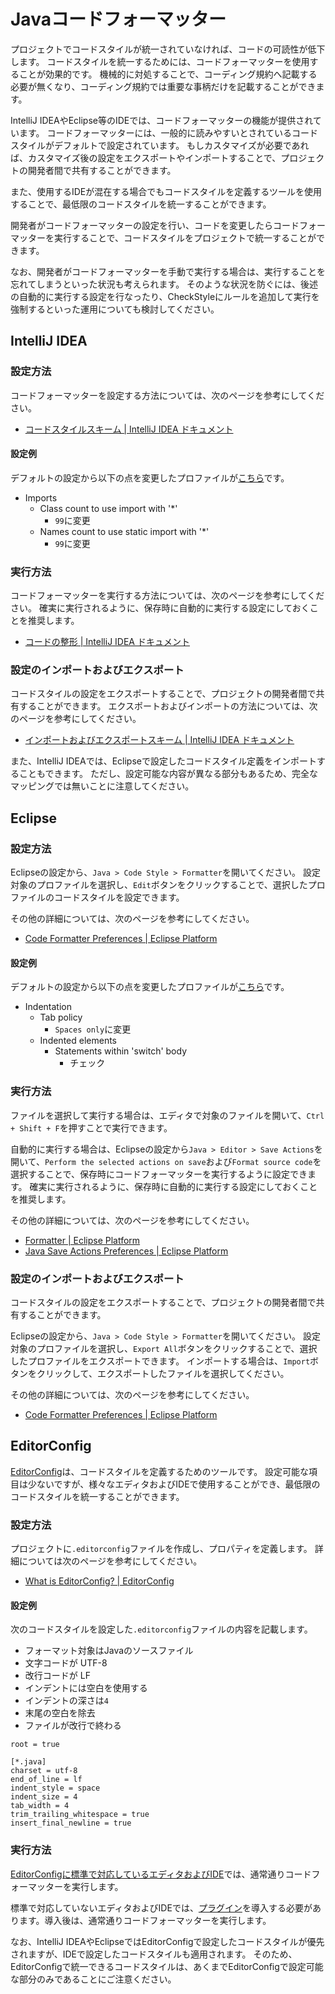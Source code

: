 # Javaコードフォーマッター

プロジェクトでコードスタイルが統一されていなければ、コードの可読性が低下します。
コードスタイルを統一するためには、コードフォーマッターを使用することが効果的です。
機械的に対処することで、コーディング規約へ記載する必要が無くなり、コーディング規約では重要な事柄だけを記載することができます。

IntelliJ IDEAやEclipse等のIDEでは、コードフォーマッターの機能が提供されています。
コードフォーマッターには、一般的に読みやすいとされているコードスタイルがデフォルトで設定されています。
もしカスタマイズが必要であれば、カスタマイズ後の設定をエクスポートやインポートすることで、プロジェクトの開発者間で共有することができます。

また、使用するIDEが混在する場合でもコードスタイルを定義するツールを使用することで、最低限のコードスタイルを統一することができます。

開発者がコードフォーマッターの設定を行い、コードを変更したらコードフォーマッターを実行することで、コードスタイルをプロジェクトで統一することができます。

なお、開発者がコードフォーマッターを手動で実行する場合は、実行することを忘れてしまうといった状況も考えられます。
そのような状況を防ぐには、後述の自動的に実行する設定を行なったり、CheckStyleにルールを追加して実行を強制するといった運用についても検討してください。

## IntelliJ IDEA

### 設定方法

コードフォーマッターを設定する方法については、次のページを参考にしてください。

- [コードスタイルスキーム | IntelliJ IDEA ドキュメント](https://pleiades.io/help/idea/configuring-code-style.html)

#### 設定例

デフォルトの設定から以下の点を変更したプロファイルが[こちら](./assets/codestyle/intellij_formatter.xml)です。

- Imports
  - Class count to use import with '*'
    - `99`に変更
  - Names count to use static import with '*'
    - `99`に変更


### 実行方法

コードフォーマッターを実行する方法については、次のページを参考にしてください。
確実に実行されるように、保存時に自動的に実行する設定にしておくことを推奨します。

- [コードの整形 | IntelliJ IDEA ドキュメント](https://pleiades.io/help/idea/reformat-and-rearrange-code.html)

### 設定のインポートおよびエクスポート

コードスタイルの設定をエクスポートすることで、プロジェクトの開発者間で共有することができます。
エクスポートおよびインポートの方法については、次のページを参考にしてください。

- [インポートおよびエクスポートスキーム | IntelliJ IDEA ドキュメント](https://pleiades.io/help/idea/configuring-code-style.html#import-export-schemes)

また、IntelliJ IDEAでは、Eclipseで設定したコードスタイル定義をインポートすることもできます。
ただし、設定可能な内容が異なる部分もあるため、完全なマッピングでは無いことに注意してください。

## Eclipse

### 設定方法

Eclipseの設定から、`Java > Code Style > Formatter`を開いてください。
設定対象のプロファイルを選択し、`Edit`ボタンをクリックすることで、選択したプロファイルのコードスタイルを設定できます。

その他の詳細については、次のページを参考にしてください。

- [Code Formatter Preferences | Eclipse Platform](https://help.eclipse.org/latest/topic/org.eclipse.jdt.doc.user/reference/preferences/java/codestyle/ref-preferences-formatter.htm?cp=1_4_4_0_2_2)

#### 設定例

デフォルトの設定から以下の点を変更したプロファイルが[こちら](./assets/codestyle/eclipse_formatter.xml)です。

- Indentation
    - Tab policy
        - `Spaces only`に変更
    - Indented elements
      - Statements within 'switch' body
          - チェック

### 実行方法

ファイルを選択して実行する場合は、エディタで対象のファイルを開いて、`Ctrl + Shift + F`を押すことで実行できます。

自動的に実行する場合は、Eclipseの設定から`Java > Editor > Save Actions`を開いて、`Perform the selected actions on save`および`Format source code`を選択することで、保存時にコードフォーマッターを実行するように設定できます。 確実に実行されるように、保存時に自動的に実行する設定にしておくことを推奨します。

その他の詳細については、次のページを参考にしてください。

- [Formatter | Eclipse Platform](https://help.eclipse.org/latest/index.jsp?topic=%2Forg.eclipse.jdt.doc.user%2Freference%2Fref-java-editor-formatter.htm&cp%3D1_4_1_1)
- [Java Save Actions Preferences | Eclipse Platform](https://help.eclipse.org/latest/index.jsp?topic=%2Forg.eclipse.jdt.doc.user%2Freference%2Fpreferences%2Fjava%2Feditor%2Fref-preferences-save-actions.htm&cp%3D1_4_4_0_5_4)


### 設定のインポートおよびエクスポート

コードスタイルの設定をエクスポートすることで、プロジェクトの開発者間で共有することができます。

Eclipseの設定から、`Java > Code Style > Formatter`を開いてください。
設定対象のプロファイルを選択し、`Export All`ボタンをクリックすることで、選択したプロファイルをエクスポートできます。
インポートする場合は、`Import`ボタンをクリックして、エクスポートしたファイルを選択してください。

その他の詳細については、次のページを参考にしてください。

- [Code Formatter Preferences | Eclipse Platform](https://help.eclipse.org/latest/topic/org.eclipse.jdt.doc.user/reference/preferences/java/codestyle/ref-preferences-formatter.htm?cp=1_4_4_0_2_2)

## EditorConfig

[EditorConfig](https://editorconfig.org/)は、コードスタイルを定義するためのツールです。
設定可能な項目は少ないですが、様々なエディタおよびIDEで使用することができ、最低限のコードスタイルを統一することができます。

### 設定方法

プロジェクトに`.editorconfig`ファイルを作成し、プロパティを定義します。
詳細については次のページを参考にしてください。

- [What is EditorConfig? | EditorConfig](https://editorconfig.org/#overview)

#### 設定例

次のコードスタイルを設定した`.editorconfig`ファイルの内容を記載します。

- フォーマット対象はJavaのソースファイル
- 文字コードが UTF-8
- 改行コードが LF
- インデントには空白を使用する
- インデントの深さは`4`
- 末尾の空白を除去
- ファイルが改行で終わる

```properties
root = true

[*.java]
charset = utf-8
end_of_line = lf
indent_style = space
indent_size = 4
tab_width = 4
trim_trailing_whitespace = true
insert_final_newline = true
```

### 実行方法

[EditorConfigに標準で対応しているエディタおよびIDE](https://editorconfig.org/#pre-installed)では、通常通りコードフォーマッターを実行します。

標準で対応していないエディタおよびIDEでは、[プラグイン](https://editorconfig.org/#download)を導入する必要があります。導入後は、通常通りコードフォーマッターを実行します。

なお、IntelliJ IDEAやEclipseではEditorConfigで設定したコードスタイルが優先されますが、IDEで設定したコードスタイルも適用されます。
そのため、EditorConfigで統一できるコードスタイルは、あくまでEditorConfigで設定可能な部分のみであることにご注意ください。
